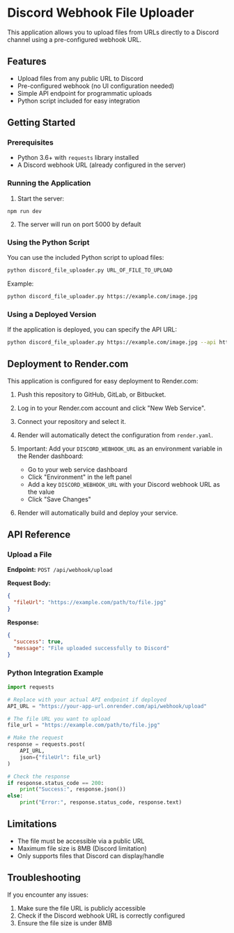 # Discord Webhook File Uploader

This application allows you to upload files from URLs directly to a Discord channel using a pre-configured webhook URL.

## Features

- Upload files from any public URL to Discord
- Pre-configured webhook (no UI configuration needed)
- Simple API endpoint for programmatic uploads
- Python script included for easy integration

## Getting Started

### Prerequisites

- Python 3.6+ with `requests` library installed
- A Discord webhook URL (already configured in the server)

### Running the Application

1. Start the server:

```
npm run dev
```

2. The server will run on port 5000 by default

### Using the Python Script

You can use the included Python script to upload files:

```bash
python discord_file_uploader.py URL_OF_FILE_TO_UPLOAD
```

Example:

```bash
python discord_file_uploader.py https://example.com/image.jpg
```

### Using a Deployed Version

If the application is deployed, you can specify the API URL:

```bash
python discord_file_uploader.py https://example.com/image.jpg --api https://your-app-url.onrender.com/api/webhook/upload
```

## Deployment to Render.com

This application is configured for easy deployment to Render.com:

1. Push this repository to GitHub, GitLab, or Bitbucket.

2. Log in to your Render.com account and click "New Web Service".

3. Connect your repository and select it.

4. Render will automatically detect the configuration from `render.yaml`.

5. Important: Add your `DISCORD_WEBHOOK_URL` as an environment variable in the Render dashboard:
   - Go to your web service dashboard
   - Click "Environment" in the left panel
   - Add a key `DISCORD_WEBHOOK_URL` with your Discord webhook URL as the value
   - Click "Save Changes"

6. Render will automatically build and deploy your service.

## API Reference

### Upload a File

**Endpoint:** `POST /api/webhook/upload`

**Request Body:**

```json
{
  "fileUrl": "https://example.com/path/to/file.jpg"
}
```

**Response:**

```json
{
  "success": true,
  "message": "File uploaded successfully to Discord"
}
```

### Python Integration Example

```python
import requests

# Replace with your actual API endpoint if deployed
API_URL = "https://your-app-url.onrender.com/api/webhook/upload"

# The file URL you want to upload
file_url = "https://example.com/path/to/file.jpg"

# Make the request
response = requests.post(
    API_URL,
    json={"fileUrl": file_url}
)

# Check the response
if response.status_code == 200:
    print("Success:", response.json())
else:
    print("Error:", response.status_code, response.text)
```

## Limitations

- The file must be accessible via a public URL
- Maximum file size is 8MB (Discord limitation)
- Only supports files that Discord can display/handle

## Troubleshooting

If you encounter any issues:

1. Make sure the file URL is publicly accessible
2. Check if the Discord webhook URL is correctly configured
3. Ensure the file size is under 8MB